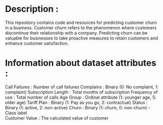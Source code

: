 # Description :

This repository contains code and resources for predicting customer churn in a business. 
Customer churn refers to the phenomenon where customers discontinue their relationship with a company. 
Predicting churn can be valuable for businesses to take proactive measures to retain customers and enhance customer satisfaction.

     


# Information about dataset attributes :


Call Failures               :        Number of call failures
Complains                   :        Binary (0: No complaint, 1: complaint)
Subscription Length         :        Total months of subscription
Frequency of use            :        Total number of calls
Age Group                   :        Ordinal attribute (1: younger age, 5: older age)
Tariff Plan                 :        Binary (1: Pay as you go, 2: contractual)
Status                      :        Binary (1: active, 2: non-active)
Churn                       :        Binary (1: churn, 0: non-churn) - Class label          
Customer Value              :        The calculated value of customer

